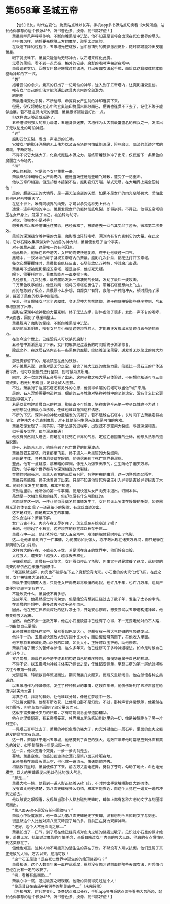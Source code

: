 # 第658章 圣城五帝
        【告知书友，时代在变化，免费站点难以长存，手机app多书源站点切换看书大势所趋，站长给你推荐的这个换源APP，听书音色多、换源、找书都好使！】
       萧晨耳畔风声呼呼作响，不断向着黑暗中沉坠，他不知道是否将会出现在死亡世界的尽头。
       但不管怎样，他想要先摆脱上方的魔地，那里太过危险。
       在极速下降的过程中，五帝塔光芒绽放，当中被镇封的魔影激烈反扑，随时都可能冲出反噬萧晨。
       眼下骑虎难下，萧晨只能催动无尽神力，以石塔来炼化此魔。
       无尽的黑暗，看不到一点光亮，格外的安静，魔影的咆哮声被封在塔中。
       萧晨运转玄功，回想女尸曾经施展过的印法，打出天碑玄法起手式，而后以这具躯体的本能驱动神印的下一式。
       “轰”
       抱着尝试的念头，竟真的打出了一记可怕的神印，注入到了五帝塔内，让魔影遭受重创。
       唯有女尸自己的印法才能沟通出这具肉壳内的全部潜力。
       刷刷刷
       萧晨连续变化手势，不断结印，希冀将女尸生前的神印连贯下来。
       但是，仅仅将他记在心中的玄奥法印施展出部分而已，便再也连贯不下去了。记住不等于能够施展，若不是这具肉壳的原因，萧晨很怀疑能否打出一式。
       但这样也足够造成威胁了。
       五帝塔得到强大的神力浇灌，五道身影迷蒙，古塔作为太古前最富盛名的石兵之一，发挥出了无以伦比的可怕神威。
       “砰”
       魔影四分五裂，发出一声凄厉的长啸。
       它被女尸的那汪洋般的无上伟力以及五帝塔的可怕威能淹没，险些磨灭，暗淡的影迹非常的模糊，不断厉吼。
       不得不说它太强大了，化身成魔性本源之力，最终带着残体冲了出来，仅仅留下一条黑色的魔腿在五帝塔内。
       “砰”
       冲出的刹那，它便给予女尸重重一击。
       萧晨纵然神魂躲在女尸肉壳内，但是当场还是险些魂飞魄散，遭受了一记重击。
       他以五帝印相迎，但是却根本接架不住，魔影变幻万端，杀式无尽，在大境界上完全压制他！
       是的，超越石王的大境界，是一道无法逾越的天堑，如果不是女尸的肉壳足够强大，恐怕此刻他已经形神俱灭了。
       在这个世上，唯有同境界的肉壳，才可以承受这种无上伟力！
       遭受一连串可怕的冲击，萧晨发觉女尸的躯体彻底龟裂，即将崩碎。不得已，他将五帝塔镇压在女尸身上，笼罩了自己，被迫转为防守。
       对攻，他根本不是对手！
       想要再次以五帝塔镇压住魔影，已经很难了，被收进去一回令其受尽了苦头，很难第二次奏效。
       黑暗的深渊蕴含着神秘的力量，魔影发出阵阵咆哮，深渊内有专门克制它的力量。在此之前，它以石罐收集深渊对岸的凶兽的神力时，萧晨便发现了这个事实。
       对于萧晨来说，这是唯一的有利因素。
       借此机会，他躲在五帝塔内，女尸的肉壳快速复原，终于让他缓过一口气。
       黑暗中，一双冰冷的眸子凝视五帝塔内的萧晨，魔影几次扑杀，都无法打开五帝塔。
       每次它想要攫住时，萧晨都会疯狂反击，石塔绽放亿万神辉，将其魔爪击退。
       萧晨可不想被魔影掌控五帝塔，若是这样，他必死无疑。
       眼下，需要耗时间，看魔影能否一直支撑下去。
       几经挣扎，几次犹豫，最终魔影发出一声凄厉的长啸，发动了最后一波攻击。
       千万黑色秩序细线，像是蛛网一般将五帝塔包裹住了，带着石塔便想向上飞去。
       形势危急到了极点，萧晨顾不上多想，自爆女尸右臂，轰隆一声神焰冲天，顿时照亮了深渊，摧毁了黑色的秩序神则细线。
       接着，他又爆掉女尸大半边躯体，令无尽神力熊熊燃烧，终于彻底摧毁那些秩序神则，令五帝塔摆脱了出来。
       魔影在深渊中被神秘的力量克制，终于无法支撑，形体虚淡了很多，发出一声不甘的咆哮，冲天而去，回到了悬崖峭壁上。
       萧晨脱离了魔影的掌控，不断向着黑暗中沉坠。
       此刻他渐渐明白，唯有女尸与小石皇这等境界的人，才能真正发挥出三皇镜与五帝塔的威力。
       在当今这个世上，已经没有人可以杀死魔影！
       五帝塔中渐渐黑暗了下来，女尸的躯体经过漫长的时间后终于渐渐修复。
       除此之外，在这层石塔内还有一条黑色的魔腿，缭绕着滚滚黑雾，透发着无以伦比的强大力量。
       那是魔影留下的，是被镇压在此的残肢。
       对于萧晨来说，这绝对是无价之宝，蕴含了强大无匹的魔性力量，简直比一具石王的尸体还要珍贵，他可以慢慢的进行圣祭，到时候为其所用。
       同时，这一次意外将五帝塔带了出来，这宗圣物之强大早已体验过，不用想也知道可与三皇镜媲美，若是利用得当，足以让敌人胆颤。
       不过，萧晨对于这层石塔还有另外的心思，他觉得单层的石塔可以当做“城”来用。
       是的，石人涅磐需要构造神城，眼前的五帝城绝对堪称神城中的至尊瑰宝，没有什么比它更加坚固与强大了。
       若是以此构建萧晨自己的神城，那简直不可想象，堪称古往今来第一神圣巨城也不为过！
       光想想就让萧晨心血沸腾，任谁也难以抵挡这种诱惑。
       不断的下沉，深渊中的神秘力量越发的沉凝了，若不是躲在石塔中，长时间下去萧晨定将被熔化，这种伟力不光克制魔影，对于其他任何生灵来说都是可怕的灾难。
       萧晨吃惊发现了一则事实，不断坠落的过程中，出现过不少空间大裂缝，与这深渊相连。
       似乎很多世界，都与深渊相通！
       他没有贸然闯入进去，而是在寻找死亡世界的气息，定位亡者国度的坐标，他想从熟悉的道路脱困。
       终于，若隐若无间，他感应到了死亡世界的能量波动。
       萧晨驾驭五帝塔，向着那里飞去，终于进入一片黑暗的大裂缝内。
       灰暗是主体，各种虫洞交错在眼前，他确信来到了死亡世界最深处。
       至此，他有一点疑惑，那黑暗的深渊，像是人为劈来出来的，生生隔绝了诸天万界。
       因为，似乎每个世界都有与深渊相连的大裂缝。
       奔腾的时间长河，高耸入苍穹的三层石台阶，各种密布的虫洞，这一切熟悉而又陌生。
       萧晨有些感慨，终于活着逃了出来。只是不知道他冒死将诸王引入异界是否给异界招去了大难。他对外界发生的事情，根本不知道。
       来到这里后，他所做的第一件事情，便是快速从女尸肉壳中退出，归回本体。
       虽然是一次相当尴尬的经历，但却也没有什么可脸红的。
       然而就在这一刻，一件让他惊异莫名的事情发生了，女尸的无上宝体在慢慢的龟裂，如瓷器般光滑的体表出现了一道道细小的裂纹，有丝丝血迹渗出。
       这不是幻觉，而是真实发生的事情。
       怎么会这样？萧晨不解。
       女尸万古不朽，肉壳存在无尽岁月了，怎么现在开始崩溃了呢？
       蓦地，他想起了小石皇，这种境界的存在难以长存于世……
       萧晨心中一沉，他赶紧将女尸放入五帝塔中，崩溃的躯体顿时停止了龟裂。
       这……让他渐渐明白了一件事情，为何魔影如此强大，亦不敢出现在诸天万界间，而只是躲在那阴暗的石门背后。
       这样强大的存在，不能长久于世。若是活在真正的世界中，他们将会自毁。
       太过强大，遭天妒！越强大，越与毁灭相近。
       仔细观察后，萧晨有一丝隐忧，女尸看似停止了龟裂，但事实不过是放缓了速度，此刻她的肉壳内部依然在缓慢的崩溃中。
       “难道纵然这样，肉壳也不能存在下去？魔影没有肉壳，小石皇的的肉壳化成飞灰，在此之前，女尸被镇魔大法封印……”
       萧晨不懂得镇魔大法，只能任女尸肉壳非常缓慢的龟裂，也许几千年，也许几万年，这具尸体便将彻底不复存在了。
       不能改变什么，萧晨便不再多想。
       这些年来，他虽然感觉时间匆匆，但是绝没有想到已经过去了数千年，发生了太多的事情。
       在萧晨的料想中，最多过去不过千余年而已。
       因此，他在死亡世界最深处的这片净土中，开始安心修炼，想要尝试以五帝塔构建神城，他想变得强大起来。
       当然，自然不会一坐数万年，他在小石皇陵墓中已经有了心得，不一定要走绝对的石人路，一切由他自己掌控。
       五帝城被萧晨托在掌中，虽然看似巴掌大小，但却有有一股大气磅礴的气势透发出。
       他抖手一扔，五帝城快速放大到方圆十丈大小，而后缓缓降落而下，将他收入里面。
       他不想将五帝城化成山岳般的巨城，如此大小，正好可以围护他，助他修炼。
       萧晨开始了漫长的苦修与参悟，这么多年来，他已经修习了多种神通秘法，如今是时候自己进行升华了。
       岁月匆匆，萧晨在五帝塔中逐渐的构建自己的秩序神则，慢慢铸造属于自己的神城。
       不得不说，以五帝塔为神城主体实乃惊世之举，任谁都要惊羡，至尊古塔的第一层绝对堪称古往今来第一神城。
       光阴荏苒，转眼数百年流逝而过，期间萧晨几次醒来，而后又重新闭目，他在领悟各种玄奥道韵。
       以五帝塔作为神城修炼，发生了种种神异的事情，这数百年来，他仿佛听到了五种声音在轮流讲述天地大道！
       亦真亦幻，非常的飘渺，让他难以分辨，像是在梦境中一般。
       不过每次醒转，他都有所收获，让他明白那不是幻觉。不过，那种声音非常飘渺，他虽然在努力聆听，但也仅仅听闻到了部分要义而已。
       这似乎需要漫长岁月的积累，才有可能洞悉全部道韵精华。
       他在此涅槃悟道，有五帝塔笼罩，外界根本无法感知到这里的一切，像是被隔绝在了另一片时空中。
       一晃眼五百年过去了，萧晨的神识愈发的强大了，肉壳外凝结出一层石甲，里面的血肉之躯越发的晶莹富有光泽。
       这一日，萧晨终于走出五帝城，他感觉到了自己的强大，这数百年来他时常感应到外面有莫名的波动，似乎每隔数十年便出现一次。
       这一次，他决定看个究竟，一步一步向前走去。
       蓦地，萧晨变色，他感知到波动之源乃是第八面天碑所在地。
       五帝塔悬在萧晨头顶上空，他化成一道流光，快速向前冲去。
       相隔数百里时，萧晨便停了下来，前方万丈雷电狂舞，劈裂了苍穹，勾动了地火，血色电光横空，巨大的天碑爆发出无以伦比的强大气息。
       “那是……”
       萧晨大吃一惊，他看到一道人影正绕着天碑飞行，不时伸出手掌触摸那巨大的碑体。
       没有谁比他更清楚，第八面天碑有多么恐怕，根本不能靠近，而这个人竟在一遍又一遍的冲到近前去。
       他以破妄之眼观看，发现每当那个人都触碰到天碑时，碑体上都有各种古老的文字与刻图浮现而出。
       “第八面天碑不是没有任何图纹吗？”
       萧晨心中极度震惊，他一直以为第八面天碑是无字天碑，没有想到今日惊现文字与刻图。
       很显然这个人比他对第八面天碑要了解的多，目前正在努力观摩神碑。
       “还好，这个人不是血肉之躯……”
       萧晨长出了一口气，到了现在他已经有点对血肉之躯的强者过敏了。见识过小石皇的惊才绝艳，盖世无双，抵御过过魔影的可怕杀念，亲眼目睹过女尸肉壳的强大无匹，他真的有点惧怕见到这类存在了。
       但他也知道，这种人物不可能真的活生生的存在于世，不然没有人可以抗衡。他们是属于真正无敌的人物，万古以来，屈指可数！
       “这个石王是谁？是在死亡世界中诞生的的绝顶强者吗？”
       萧晨知道，这个人数百年来一直在此观摩，纵然没有修习过前面的那些天碑玄法，但恐怕也已经在此有一定的收获了。
       “咦，看着有些面熟……”
       萧晨心中一沉，通过破妄之眼观察，他隐约间觉得见过这个人！
       “像是昔日在古庙中被供奉的那尊古神……”（未完待续）
       【告知书友，时代在变化，免费站点难以长存，手机app多书源站点切换看书大势所趋，站长给你推荐的这个换源APP，听书音色多、换源、找书都好使！】